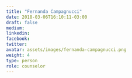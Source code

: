```yaml
---
title: "Fernanda Campagnucci"
date: 2018-03-06T16:10:11-03:00
draft: false
medium:
linkedin:
facebook:
twitter:
avatar: assets/images/fernanda-campagnucci.png
weight: 4
type: person
role: counselor
---
```

